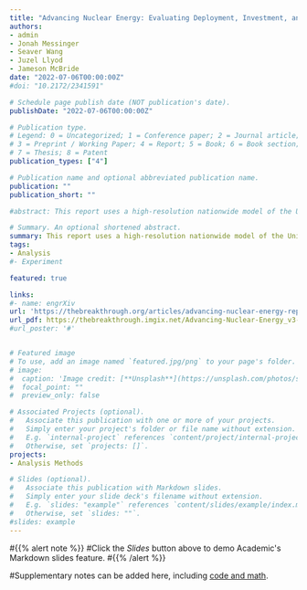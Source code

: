 ```yaml
---
title: "Advancing Nuclear Energy: Evaluating Deployment, Investment, and Impact in America's Clean Energy Future"
authors:  
- admin
- Jonah Messinger
- Seaver Wang
- Juzel Llyod
- Jameson McBride
date: "2022-07-06T00:00:00Z"
#doi: "10.2172/2341591"

# Schedule page publish date (NOT publication's date).
publishDate: "2022-07-06T00:00:00Z"

# Publication type.
# Legend: 0 = Uncategorized; 1 = Conference paper; 2 = Journal article;
# 3 = Preprint / Working Paper; 4 = Report; 5 = Book; 6 = Book section;
# 7 = Thesis; 8 = Patent
publication_types: ["4"]

# Publication name and optional abbreviated publication name.
publication: ""
publication_short: ""

#abstract: This report uses a high-resolution nationwide model of the United States electricity sector to demonstrate how advanced nuclear reactors might play a major role in a least-cost plan to transition the power grid entirely to clean energy sources by 2050, assuming that the first advanced reactors are available for deployment by 2030. A range of input assumptions were developed to encompass uncertainty in cost and learning rates to estimate the outer bounds of potential future deployment. Across these scenarios, the model chooses to deploy a large quantity of advanced nuclear power plants. Even in the case that first-of-a-kind advanced reactors are deployed at the high end of current cost estimates and benefit from very little technological learning as additional units are deployed, advanced nuclear captures a significant share of future electricity generation. This finding indicates that advanced nuclear energy technology provides important and extremely valuable benefits to the electricity system.

# Summary. An optional shortened abstract.
summary: This report uses a high-resolution nationwide model of the United States electricity sector to demonstrate how advanced nuclear reactors might play a major role in a least-cost plan to transition the power grid entirely to clean energy sources by 2050.
tags:
- Analysis 
#- Experiment

featured: true

links:
#- name: engrXiv
url: 'https://thebreakthrough.org/articles/advancing-nuclear-energy-report'
url_pdf: https://thebreakthrough.imgix.net/Advancing-Nuclear-Energy_v3-compressed.pdf
#url_poster: '#'


# Featured image
# To use, add an image named `featured.jpg/png` to your page's folder. 
# image: 
#  caption: 'Image credit: [**Unsplash**](https://unsplash.com/photos/s9CC2SKySJM)'
#  focal_point: ""
#  preview_only: false

# Associated Projects (optional).
#   Associate this publication with one or more of your projects.
#   Simply enter your project's folder or file name without extension.
#   E.g. `internal-project` references `content/project/internal-project/index.md`.
#   Otherwise, set `projects: []`.
projects:
- Analysis Methods

# Slides (optional).
#   Associate this publication with Markdown slides.
#   Simply enter your slide deck's filename without extension.
#   E.g. `slides: "example"` references `content/slides/example/index.md`.
#   Otherwise, set `slides: ""`.
#slides: example
---
```


#{{% alert note %}}
#Click the *Slides* button above to demo Academic's Markdown slides feature.
#{{% /alert %}}

#Supplementary notes can be added here, including [code and math](https://sourcethemes.com/academic/docs/writing-markdown-latex/).
